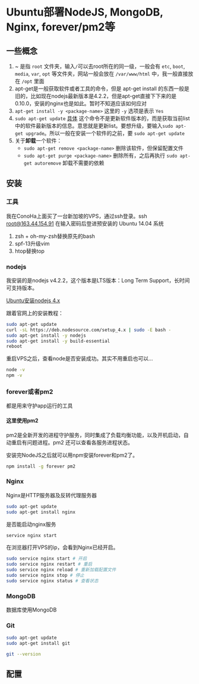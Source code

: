 # Ubuntu部署NodeJS, MongoDB, Nginx, forever/pm2等
## 一些概念
1. ~ 是指 `root` 文件夹，输入`/`可以去root所在的同一级，一般会有 `etc`, `boot`, `media`, `var`, `opt` 等文件夹，网站一般会放在 `/var/www/html` 中，我一般直接放在 `/opt` 里面
2. apt-get是一般获取软件或者工具的命令，但是 apt-get install 的东西一般是旧的，比如现在nodejs最新版本是4.2.2，但是apt-get直接下下来的是0.10.0，安装的nginx也是如此。暂时不知道应该如何应对
3. `apt-get install -y <package-name>` 这里的 `-y` 选项是表示 `Yes`
4. `sudo apt-get update` [具体](http://askubuntu.com/questions/222348/what-does-sudo-apt-get-update-do) 这个命令不是更新软件版本的，而是获取当前list中的软件最新版本的信息。意思就是更新list。要想升级，要输入`sudo apt-get upgrade`。所以一般在安装一个软件的之前，要 `sudo apt-get update`
5. 关于**卸载**一个软件：
   - `sudo apt-get remove <package-name>` 删除该软件，但保留配置文件
   - `sudo apt-get purge <package-name>` 删除所有，之后再执行 `sudo apt-get autoremove` 卸载不需要的依赖

## 安装
### 工具
我在ConoHa上面买了一台新加坡的VPS，通过ssh登录。ssh root@163.44.154.91 在输入密码后登进预安装的 Ubuntu 14.04 系统

1. zsh + oh-my-zsh替换原先的bash
2. spf-13升级vim
3. htop替换top

### nodejs
我安装的是nodejs v4.2.2，这个版本是LTS版本：Long Term Support，长时间可支持版本。

[Ubuntu安装nodejs 4.x](https://nodejs.org/en/download/package-manager/#debian-and-ubuntu-based-linux-distributions)

跟着官网上的安装教程：

```bash
sudo apt-get update
curl -sL https://deb.nodesource.com/setup_4.x | sudo -E bash -
sudo apt-get install -y nodejs
sudo apt-get install -y build-essential
reboot
```
重启VPS之后，查看node是否安装成功。其实不用重启也可以...

```bash
node -v
npm -v
```
### forever或者pm2
都是用来守护app运行的工具

#### 这里使用pm2
pm2是全新开发的进程守护服务，同时集成了负载均衡功能，以及开机启动，自动重启有问题进程。pm2 还可以查看各服务进程状态。

安装完NodeJS之后就可以用npm安装forever和pm2了。

```bash
npm install -g forever pm2
```

### Nginx
Nginx是HTTP服务器及反转代理服务器

```bash
sudo apt-get update
sudo apt-get install nginx
```

是否能启动nginx服务

```bash
service nginx start
```

在浏览器打开VPS的ip，会看到Nginx已经开启。

```bash
sudo service nginx start # 开启
sudo service nginx restart # 重启
sudo service nginx reload # 重新加载配置文件
sudo service nginx stop # 停止
sudo service nginx status # 查看状态
```

### MongoDB
数据库使用MongoDB

### Git
```bash
sudo apt-get update
sudo apt-get install git
```

```bash
git --version
```
## 配置